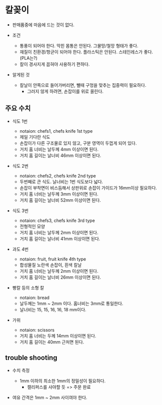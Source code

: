 # 칼꽂이
- 판매품중에 마음에 드는 것이 없다.
- 조건
	- 통풍이 되어야 한다. 막힌 몸통은 안된다. 그물망/철망 형태가 좋다.
	- 재질이 친환경/항균이 되어야 한다. 플라스틱은 안된다. 스테인레스가 좋다. (PLA는?)
	- 칼이 경사지게 꼽혀야 사용하기 편하다.

- 알게된 것
	- 칼날이 안쪽으로 들어가버리면, 뺄때 구멍을 맞추는 집중력이 필요하다.
		- 그러지 않게 하려면, 손잡이를 위로 올린다.

## 주요 수치
- 식도 1번
	- notaion: chefs1, chefs knife 1st type
	- 제일 기다란 식도
	- 손잡이가 다른 구조물로 있지 않고, 구분 영역이 두껍게 되어 있다.
	- 거치 홈 너비는 날두께 4mm 이상이면 된다.
	- 거치 홈 길이는 날너비 46mm 이상이면 된다.

- 식도 2번
	- notaion: chefs2, chefs knife 2nd type
	- 두번째로 큰 식도. 날너비는 1번 식도보다 넓다.
	- 손잡이 부착면이 비스듬해서 상판위로 손잡이 가이드가 16mm이상 필요하다.
	- 거치 홈 너비는 날두께 3mm 이상이면 된다.
	- 거치 홈 길이는 날너비 52mm 이상이면 된다.

- 식도 3번
	- notaion: chefs3, chefs knife 3rd type
	- 전형적인 모양
	- 거치 홈 너비는 날두께 2mm 이상이면 된다.
	- 거치 홈 길이는 날너비 41mm 이상이면 된다.

- 과도 4번
	- notaion: fruit, fruit knife 4th type
	- 합성물질 노란색 손잡이, 흰색 칼날
	- 거치 홈 너비는 날두께 2mm 이상이면 된다.
	- 거치 홈 길이는 날너비 26mm 이상이면 된다.

- 빵칼 등의 소형 칼
	- notaion: bread
	- 날두께는 1mm ~ 2mm 이다. 홈너비는 3mm로 통일한다.
	- 날너비는 15, 15, 16, 16, 18 mm이다.

- 가위
	- notaion: scissors
	- 거치 홈 너비는 두께 14mm 이상이면 된다.
	- 거치 홈 길이는 40mm 근처면 된다.

## trouble shooting
- 수치 측정
	- 1mm 이하의 최소한 1mm의 정밀성이 필요하다.
		- 캘리퍼스를 사야할 듯 => 주문 완료

- 여유 간격은 1mm ~ 2mm 사이여야 한다.

